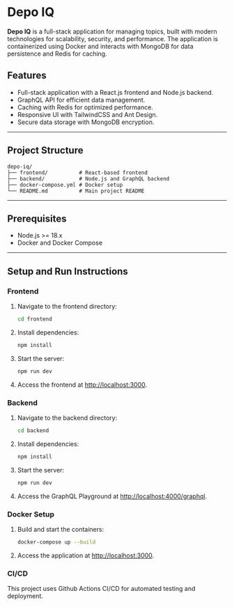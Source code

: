 # Depo IQ

**Depo IQ** is a full-stack application for managing topics, built with modern technologies for scalability, security, and performance. The application is containerized using Docker and interacts with MongoDB for data persistence and Redis for caching.

## Features

- Full-stack application with a React.js frontend and Node.js backend.
- GraphQL API for efficient data management.
- Caching with Redis for optimized performance.
- Responsive UI with TailwindCSS and Ant Design.
- Secure data storage with MongoDB encryption.

---

## Project Structure

```
depo-iq/
├── frontend/          # React-based frontend
├── backend/           # Node.js and GraphQL backend
├── docker-compose.yml # Docker setup
└── README.md          # Main project README
```

---

## Prerequisites

- Node.js >= 18.x
- Docker and Docker Compose

---

## Setup and Run Instructions

### Frontend

1. Navigate to the frontend directory:
   ```bash
   cd frontend
   ```
2. Install dependencies:
   ```bash
   npm install
   ```
3. Start the server:
   ```bash
   npm run dev
   ```
4. Access the frontend at [http://localhost:3000](http://localhost:3000).

### Backend

1. Navigate to the backend directory:
   ```bash
   cd backend
   ```
2. Install dependencies:
   ```bash
   npm install
   ```
3. Start the server:
   ```bash
   npm run dev
   ```
4. Access the GraphQL Playground at [http://localhost:4000/graphql](http://localhost:4000/graphql).

### Docker Setup

1. Build and start the containers:
   ```bash
   docker-compose up --build
   ```
2. Access the application at [http://localhost:3000](http://localhost:3000).

### CI/CD

This project uses Github Actions CI/CD for automated testing and deployment.